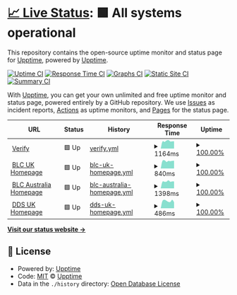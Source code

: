 # [📈 Live Status](https://upptime.github.io/upptime): <!--live status--> **🟩 All systems operational**

This repository contains the open-source uptime monitor and status page for [Upptime](https://upptime.js.org), powered by [Upptime](https://github.com/upptime/upptime).

[![Uptime CI](https://github.com/bluelightcard/upptime/workflows/Uptime%20CI/badge.svg)](https://github.com/bluelightcard/upptime/actions?query=workflow%3A%22Uptime+CI%22)
[![Response Time CI](https://github.com/bluelightcard/upptime/workflows/Response%20Time%20CI/badge.svg)](https://github.com/bluelightcard/upptime/actions?query=workflow%3A%22Response+Time+CI%22)
[![Graphs CI](https://github.com/bluelightcard/upptime/workflows/Graphs%20CI/badge.svg)](https://github.com/bluelightcard/upptime/actions?query=workflow%3A%22Graphs+CI%22)
[![Static Site CI](https://github.com/bluelightcard/upptime/workflows/Static%20Site%20CI/badge.svg)](https://github.com/bluelightcard/upptime/actions?query=workflow%3A%22Static+Site+CI%22)
[![Summary CI](https://github.com/bluelightcard/upptime/workflows/Summary%20CI/badge.svg)](https://github.com/bluelightcard/upptime/actions?query=workflow%3A%22Summary+CI%22)

With [Upptime](https://upptime.js.org), you can get your own unlimited and free uptime monitor and status page, powered entirely by a GitHub repository. We use [Issues](https://github.com/upptime/upptime/issues) as incident reports, [Actions](https://github.com/bluelightcard/upptime/actions) as uptime monitors, and [Pages](https://upptime.github.io/upptime) for the status page.

<!--start: status pages-->
<!-- This summary is generated by Upptime (https://github.com/upptime/upptime) -->
<!-- Do not edit this manually, your changes will be overwritten -->
<!-- prettier-ignore -->
| URL | Status | History | Response Time | Uptime |
| --- | ------ | ------- | ------------- | ------ |
| <img alt="" src="https://icons.duckduckgo.com/ip3/verify.blcshine.io.ico" height="13"> [Verify](https://verify.blcshine.io/brand/BLC_UK/services) | 🟩 Up | [verify.yml](https://github.com/bluelightcard/upptime/commits/HEAD/history/verify.yml) | <details><summary><img alt="Response time graph" src="./graphs/verify/response-time-week.png" height="20"> 1164ms</summary><br><a href="https://status.blcshine.io/history/verify"><img alt="Response time 1402" src="https://img.shields.io/endpoint?url=https%3A%2F%2Fraw.githubusercontent.com%2Fbluelightcard%2Fupptime%2FHEAD%2Fapi%2Fverify%2Fresponse-time.json"></a><br><a href="https://status.blcshine.io/history/verify"><img alt="24-hour response time 1140" src="https://img.shields.io/endpoint?url=https%3A%2F%2Fraw.githubusercontent.com%2Fbluelightcard%2Fupptime%2FHEAD%2Fapi%2Fverify%2Fresponse-time-day.json"></a><br><a href="https://status.blcshine.io/history/verify"><img alt="7-day response time 1164" src="https://img.shields.io/endpoint?url=https%3A%2F%2Fraw.githubusercontent.com%2Fbluelightcard%2Fupptime%2FHEAD%2Fapi%2Fverify%2Fresponse-time-week.json"></a><br><a href="https://status.blcshine.io/history/verify"><img alt="30-day response time 1270" src="https://img.shields.io/endpoint?url=https%3A%2F%2Fraw.githubusercontent.com%2Fbluelightcard%2Fupptime%2FHEAD%2Fapi%2Fverify%2Fresponse-time-month.json"></a><br><a href="https://status.blcshine.io/history/verify"><img alt="1-year response time 1402" src="https://img.shields.io/endpoint?url=https%3A%2F%2Fraw.githubusercontent.com%2Fbluelightcard%2Fupptime%2FHEAD%2Fapi%2Fverify%2Fresponse-time-year.json"></a></details> | <details><summary><a href="https://status.blcshine.io/history/verify">100.00%</a></summary><a href="https://status.blcshine.io/history/verify"><img alt="All-time uptime 99.96%" src="https://img.shields.io/endpoint?url=https%3A%2F%2Fraw.githubusercontent.com%2Fbluelightcard%2Fupptime%2FHEAD%2Fapi%2Fverify%2Fuptime.json"></a><br><a href="https://status.blcshine.io/history/verify"><img alt="24-hour uptime 100.00%" src="https://img.shields.io/endpoint?url=https%3A%2F%2Fraw.githubusercontent.com%2Fbluelightcard%2Fupptime%2FHEAD%2Fapi%2Fverify%2Fuptime-day.json"></a><br><a href="https://status.blcshine.io/history/verify"><img alt="7-day uptime 100.00%" src="https://img.shields.io/endpoint?url=https%3A%2F%2Fraw.githubusercontent.com%2Fbluelightcard%2Fupptime%2FHEAD%2Fapi%2Fverify%2Fuptime-week.json"></a><br><a href="https://status.blcshine.io/history/verify"><img alt="30-day uptime 100.00%" src="https://img.shields.io/endpoint?url=https%3A%2F%2Fraw.githubusercontent.com%2Fbluelightcard%2Fupptime%2FHEAD%2Fapi%2Fverify%2Fuptime-month.json"></a><br><a href="https://status.blcshine.io/history/verify"><img alt="1-year uptime 99.96%" src="https://img.shields.io/endpoint?url=https%3A%2F%2Fraw.githubusercontent.com%2Fbluelightcard%2Fupptime%2FHEAD%2Fapi%2Fverify%2Fuptime-year.json"></a></details>
| <img alt="" src="https://icons.duckduckgo.com/ip3/bluelightcard.co.uk.ico" height="13"> [BLC UK Homepage](https://bluelightcard.co.uk) | 🟩 Up | [blc-uk-homepage.yml](https://github.com/bluelightcard/upptime/commits/HEAD/history/blc-uk-homepage.yml) | <details><summary><img alt="Response time graph" src="./graphs/blc-uk-homepage/response-time-week.png" height="20"> 840ms</summary><br><a href="https://status.blcshine.io/history/blc-uk-homepage"><img alt="Response time 915" src="https://img.shields.io/endpoint?url=https%3A%2F%2Fraw.githubusercontent.com%2Fbluelightcard%2Fupptime%2FHEAD%2Fapi%2Fblc-uk-homepage%2Fresponse-time.json"></a><br><a href="https://status.blcshine.io/history/blc-uk-homepage"><img alt="24-hour response time 865" src="https://img.shields.io/endpoint?url=https%3A%2F%2Fraw.githubusercontent.com%2Fbluelightcard%2Fupptime%2FHEAD%2Fapi%2Fblc-uk-homepage%2Fresponse-time-day.json"></a><br><a href="https://status.blcshine.io/history/blc-uk-homepage"><img alt="7-day response time 840" src="https://img.shields.io/endpoint?url=https%3A%2F%2Fraw.githubusercontent.com%2Fbluelightcard%2Fupptime%2FHEAD%2Fapi%2Fblc-uk-homepage%2Fresponse-time-week.json"></a><br><a href="https://status.blcshine.io/history/blc-uk-homepage"><img alt="30-day response time 844" src="https://img.shields.io/endpoint?url=https%3A%2F%2Fraw.githubusercontent.com%2Fbluelightcard%2Fupptime%2FHEAD%2Fapi%2Fblc-uk-homepage%2Fresponse-time-month.json"></a><br><a href="https://status.blcshine.io/history/blc-uk-homepage"><img alt="1-year response time 915" src="https://img.shields.io/endpoint?url=https%3A%2F%2Fraw.githubusercontent.com%2Fbluelightcard%2Fupptime%2FHEAD%2Fapi%2Fblc-uk-homepage%2Fresponse-time-year.json"></a></details> | <details><summary><a href="https://status.blcshine.io/history/blc-uk-homepage">100.00%</a></summary><a href="https://status.blcshine.io/history/blc-uk-homepage"><img alt="All-time uptime 99.98%" src="https://img.shields.io/endpoint?url=https%3A%2F%2Fraw.githubusercontent.com%2Fbluelightcard%2Fupptime%2FHEAD%2Fapi%2Fblc-uk-homepage%2Fuptime.json"></a><br><a href="https://status.blcshine.io/history/blc-uk-homepage"><img alt="24-hour uptime 100.00%" src="https://img.shields.io/endpoint?url=https%3A%2F%2Fraw.githubusercontent.com%2Fbluelightcard%2Fupptime%2FHEAD%2Fapi%2Fblc-uk-homepage%2Fuptime-day.json"></a><br><a href="https://status.blcshine.io/history/blc-uk-homepage"><img alt="7-day uptime 100.00%" src="https://img.shields.io/endpoint?url=https%3A%2F%2Fraw.githubusercontent.com%2Fbluelightcard%2Fupptime%2FHEAD%2Fapi%2Fblc-uk-homepage%2Fuptime-week.json"></a><br><a href="https://status.blcshine.io/history/blc-uk-homepage"><img alt="30-day uptime 100.00%" src="https://img.shields.io/endpoint?url=https%3A%2F%2Fraw.githubusercontent.com%2Fbluelightcard%2Fupptime%2FHEAD%2Fapi%2Fblc-uk-homepage%2Fuptime-month.json"></a><br><a href="https://status.blcshine.io/history/blc-uk-homepage"><img alt="1-year uptime 99.98%" src="https://img.shields.io/endpoint?url=https%3A%2F%2Fraw.githubusercontent.com%2Fbluelightcard%2Fupptime%2FHEAD%2Fapi%2Fblc-uk-homepage%2Fuptime-year.json"></a></details>
| <img alt="" src="https://icons.duckduckgo.com/ip3/bluelightcard.com.au.ico" height="13"> [BLC Australia Homepage](https://bluelightcard.com.au) | 🟩 Up | [blc-australia-homepage.yml](https://github.com/bluelightcard/upptime/commits/HEAD/history/blc-australia-homepage.yml) | <details><summary><img alt="Response time graph" src="./graphs/blc-australia-homepage/response-time-week.png" height="20"> 1398ms</summary><br><a href="https://status.blcshine.io/history/blc-australia-homepage"><img alt="Response time 1045" src="https://img.shields.io/endpoint?url=https%3A%2F%2Fraw.githubusercontent.com%2Fbluelightcard%2Fupptime%2FHEAD%2Fapi%2Fblc-australia-homepage%2Fresponse-time.json"></a><br><a href="https://status.blcshine.io/history/blc-australia-homepage"><img alt="24-hour response time 1393" src="https://img.shields.io/endpoint?url=https%3A%2F%2Fraw.githubusercontent.com%2Fbluelightcard%2Fupptime%2FHEAD%2Fapi%2Fblc-australia-homepage%2Fresponse-time-day.json"></a><br><a href="https://status.blcshine.io/history/blc-australia-homepage"><img alt="7-day response time 1398" src="https://img.shields.io/endpoint?url=https%3A%2F%2Fraw.githubusercontent.com%2Fbluelightcard%2Fupptime%2FHEAD%2Fapi%2Fblc-australia-homepage%2Fresponse-time-week.json"></a><br><a href="https://status.blcshine.io/history/blc-australia-homepage"><img alt="30-day response time 1434" src="https://img.shields.io/endpoint?url=https%3A%2F%2Fraw.githubusercontent.com%2Fbluelightcard%2Fupptime%2FHEAD%2Fapi%2Fblc-australia-homepage%2Fresponse-time-month.json"></a><br><a href="https://status.blcshine.io/history/blc-australia-homepage"><img alt="1-year response time 1045" src="https://img.shields.io/endpoint?url=https%3A%2F%2Fraw.githubusercontent.com%2Fbluelightcard%2Fupptime%2FHEAD%2Fapi%2Fblc-australia-homepage%2Fresponse-time-year.json"></a></details> | <details><summary><a href="https://status.blcshine.io/history/blc-australia-homepage">100.00%</a></summary><a href="https://status.blcshine.io/history/blc-australia-homepage"><img alt="All-time uptime 99.98%" src="https://img.shields.io/endpoint?url=https%3A%2F%2Fraw.githubusercontent.com%2Fbluelightcard%2Fupptime%2FHEAD%2Fapi%2Fblc-australia-homepage%2Fuptime.json"></a><br><a href="https://status.blcshine.io/history/blc-australia-homepage"><img alt="24-hour uptime 100.00%" src="https://img.shields.io/endpoint?url=https%3A%2F%2Fraw.githubusercontent.com%2Fbluelightcard%2Fupptime%2FHEAD%2Fapi%2Fblc-australia-homepage%2Fuptime-day.json"></a><br><a href="https://status.blcshine.io/history/blc-australia-homepage"><img alt="7-day uptime 100.00%" src="https://img.shields.io/endpoint?url=https%3A%2F%2Fraw.githubusercontent.com%2Fbluelightcard%2Fupptime%2FHEAD%2Fapi%2Fblc-australia-homepage%2Fuptime-week.json"></a><br><a href="https://status.blcshine.io/history/blc-australia-homepage"><img alt="30-day uptime 100.00%" src="https://img.shields.io/endpoint?url=https%3A%2F%2Fraw.githubusercontent.com%2Fbluelightcard%2Fupptime%2FHEAD%2Fapi%2Fblc-australia-homepage%2Fuptime-month.json"></a><br><a href="https://status.blcshine.io/history/blc-australia-homepage"><img alt="1-year uptime 99.98%" src="https://img.shields.io/endpoint?url=https%3A%2F%2Fraw.githubusercontent.com%2Fbluelightcard%2Fupptime%2FHEAD%2Fapi%2Fblc-australia-homepage%2Fuptime-year.json"></a></details>
| <img alt="" src="https://icons.duckduckgo.com/ip3/www.defencediscountservice.co.uk.ico" height="13"> [DDS UK Homepage](https://www.defencediscountservice.co.uk/) | 🟩 Up | [dds-uk-homepage.yml](https://github.com/bluelightcard/upptime/commits/HEAD/history/dds-uk-homepage.yml) | <details><summary><img alt="Response time graph" src="./graphs/dds-uk-homepage/response-time-week.png" height="20"> 486ms</summary><br><a href="https://status.blcshine.io/history/dds-uk-homepage"><img alt="Response time 546" src="https://img.shields.io/endpoint?url=https%3A%2F%2Fraw.githubusercontent.com%2Fbluelightcard%2Fupptime%2FHEAD%2Fapi%2Fdds-uk-homepage%2Fresponse-time.json"></a><br><a href="https://status.blcshine.io/history/dds-uk-homepage"><img alt="24-hour response time 401" src="https://img.shields.io/endpoint?url=https%3A%2F%2Fraw.githubusercontent.com%2Fbluelightcard%2Fupptime%2FHEAD%2Fapi%2Fdds-uk-homepage%2Fresponse-time-day.json"></a><br><a href="https://status.blcshine.io/history/dds-uk-homepage"><img alt="7-day response time 486" src="https://img.shields.io/endpoint?url=https%3A%2F%2Fraw.githubusercontent.com%2Fbluelightcard%2Fupptime%2FHEAD%2Fapi%2Fdds-uk-homepage%2Fresponse-time-week.json"></a><br><a href="https://status.blcshine.io/history/dds-uk-homepage"><img alt="30-day response time 487" src="https://img.shields.io/endpoint?url=https%3A%2F%2Fraw.githubusercontent.com%2Fbluelightcard%2Fupptime%2FHEAD%2Fapi%2Fdds-uk-homepage%2Fresponse-time-month.json"></a><br><a href="https://status.blcshine.io/history/dds-uk-homepage"><img alt="1-year response time 546" src="https://img.shields.io/endpoint?url=https%3A%2F%2Fraw.githubusercontent.com%2Fbluelightcard%2Fupptime%2FHEAD%2Fapi%2Fdds-uk-homepage%2Fresponse-time-year.json"></a></details> | <details><summary><a href="https://status.blcshine.io/history/dds-uk-homepage">100.00%</a></summary><a href="https://status.blcshine.io/history/dds-uk-homepage"><img alt="All-time uptime 99.97%" src="https://img.shields.io/endpoint?url=https%3A%2F%2Fraw.githubusercontent.com%2Fbluelightcard%2Fupptime%2FHEAD%2Fapi%2Fdds-uk-homepage%2Fuptime.json"></a><br><a href="https://status.blcshine.io/history/dds-uk-homepage"><img alt="24-hour uptime 100.00%" src="https://img.shields.io/endpoint?url=https%3A%2F%2Fraw.githubusercontent.com%2Fbluelightcard%2Fupptime%2FHEAD%2Fapi%2Fdds-uk-homepage%2Fuptime-day.json"></a><br><a href="https://status.blcshine.io/history/dds-uk-homepage"><img alt="7-day uptime 100.00%" src="https://img.shields.io/endpoint?url=https%3A%2F%2Fraw.githubusercontent.com%2Fbluelightcard%2Fupptime%2FHEAD%2Fapi%2Fdds-uk-homepage%2Fuptime-week.json"></a><br><a href="https://status.blcshine.io/history/dds-uk-homepage"><img alt="30-day uptime 99.87%" src="https://img.shields.io/endpoint?url=https%3A%2F%2Fraw.githubusercontent.com%2Fbluelightcard%2Fupptime%2FHEAD%2Fapi%2Fdds-uk-homepage%2Fuptime-month.json"></a><br><a href="https://status.blcshine.io/history/dds-uk-homepage"><img alt="1-year uptime 99.97%" src="https://img.shields.io/endpoint?url=https%3A%2F%2Fraw.githubusercontent.com%2Fbluelightcard%2Fupptime%2FHEAD%2Fapi%2Fdds-uk-homepage%2Fuptime-year.json"></a></details>

<!--end: status pages-->

[**Visit our status website →**](https://upptime.github.io/upptime)

## 📄 License

- Powered by: [Upptime](https://github.com/upptime/upptime)
- Code: [MIT](./LICENSE) © [Upptime](https://upptime.js.org)
- Data in the `./history` directory: [Open Database License](https://opendatacommons.org/licenses/odbl/1-0/)
